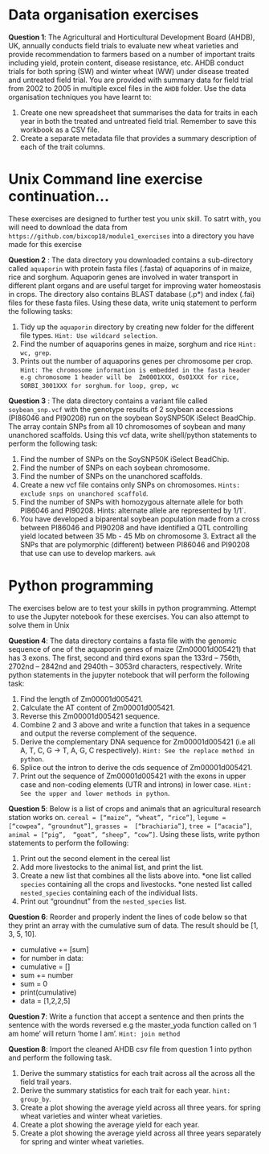 # Data organisation exercises
**Question 1**: The Agricultural and Horticultural Development Board (AHDB), UK,  annually conducts field trials to evaluate new wheat varieties and provide recommendation to farmers based on a number of important traits including yield, protein content, disease resistance, etc. AHDB conduct trials for both spring (SW) and winter wheat (WW) under disease treated and untreated field trial. You are provided with summary data for field trial from 2002 to 2005 in multiple excel files in the `AHDB` folder. Use the data organisation techniques you have learnt to:  
1. Create one new spreadsheet that summarises the data for traits in each year in both the treated and untreated field trial. Remember to save this workbook as a CSV file.
2. Create a separate metadata file that provides a summary description of each of the trait columns.


# Unix Command line exercise continuation...
These exercises are designed to further test you unix skill. To satrt with, you will need to download the data from `https://github.com/bixcop18/module1_exercises` into a directory you have made for this exercise 

**Question 2** : The data directory you downloaded contains a sub-directory called `aquaporin` with protein fasta files (.fasta) of aquaporins of in maize, rice and sorghum. Aquaporin genes are involved in water transport in different plant organs and are useful target for improving water homeostasis in crops. The directory also contains BLAST database (.p\*) and index (.fai) files for these fasta files. Using these data, write uniq statement to perform the following tasks:
1. Tidy up the `aquaporin` directory by creating new folder for the different file types. `Hint: Use wildcard selection`.
2. Find the number of aquaporins genes in maize, sorghum and rice `Hint: wc, grep`. 
3. Prints out the number of aquaporins genes per chromosome per crop. `Hint: The chromosome information is embedded in the fasta header e.g chromosome 1 header will be  Zm0001XXX, Os01XXX for rice, SORBI_3001XXX for sorghum`. `for loop, grep, wc`

**Question 3** : The data directory contains a variant file called `soybean_snp.vcf` with the genotype results of 2 soybean accessions (PI86046 and PI90208) run on the soybean SoySNP50K iSelect BeadChip. The array contain SNPs from all 10 chromosomes of soybean and many unanchored scaffolds. Using this vcf data, write shell/python statements to perform the following task:
1. Find the number of SNPs on the SoySNP50K iSelect BeadChip.
2. Find the number of SNPs on each soybean chromosome. 
3. Find the number of SNPs on the unanchored scaffolds.
4. Create a new vcf file contains only SNPs on chromosomes.  `Hints: exclude snps on unanchored scaffold`.
5. Find the number of SNPs with homozygous alternate allele for both PI86046 and PI90208. Hints: alternate allele are represented by 1/1`.
6. You have developed a biparental soybean population made from a cross between PI86046 and PI90208 and have identified a QTL controlling yield located between 35 Mb - 45 Mb on chromosome 3. Extract all the SNPs that are polymorphic (different) between PI86046 and PI90208 that use can use to develop markers. `awk`

# **Python programming**
The exercises below are to test your skills in python programming. Attempt to use the Jupyter notebook for these exercises. You can also attempt to solve them in Unix

**Question 4**: The data directory contains a fasta file with the genomic sequence of one of the aquaporin genes of maize (Zm00001d005421) that has 3 exons. The first, second and third exons span the 133rd – 756th, 2702nd – 2842nd and 2940th – 3053rd characters, respectively. Write python statements in the jupyter notebook that will perform the following task:
1. Find the length of Zm00001d005421.
2. Calculate the AT content of Zm00001d005421.
3. Reverse this Zm00001d005421 sequence.
4. Combine 2 and 3 above and write a function that takes in a sequence and output the reverse complement of the sequence.
4. Derive the complementary DNA sequence for Zm00001d005421 (i.e all A, T, C, G -> T, A, G, C respectively). `Hint: See the replace method in python`.
5. Splice out the intron to derive the cds sequence of Zm00001d005421.
6. Print out the sequence of Zm00001d005421 with the exons in upper case and non-coding elements (UTR and introns) in lower case. `Hint: See the upper and lower methods in python`. 

**Question 5**: Below is a list of crops and animals that an agricultural research station  works on. 
`cereal = [“maize”, “wheat”, “rice”]`, `legume =  [“cowpea”, “groundnut”]`, `grasses =  [“brachiaria”]`, `tree = [“acacia”]`, `animal = [“pig”,  “goat”, “sheep”, “cow”]`. Using these lists, write python statements to perform the following:
1. Print out the second element in the cereal list 
2. Add more livestocks to the animal list, and print the list.
3. Create a new list that combines all the lists above into.
	*one list called `species` containing all the crops and livestocks.
	*one nested list called `nested_species` containing each of the individual lists.
4. Print out “groundnut” from the `nested_species` list.

**Question 6**: Reorder and properly indent the lines of code below so that they print an array with the cumulative sum of data. The result should be [1, 3, 5, 10].
* cumulative += [sum]
* for number in data:
* cumulative = []
* sum += number
* sum = 0
* print(cumulative)
* data = [1,2,2,5]

**Question 7**: Write a function that accept a sentence and then prints the sentence with the words reversed e.g the master_yoda function called on ‘I am home’ will return ‘home I am’. `Hint: join method`


**Question 8**: Import the cleaned AHDB csv file from question 1 into python and perform the following task.
1. Derive the summary statistics for each trait across all the across all the field trail years.
2. Derive the summary statistics for each trait for each year. `hint: group_by`.
3. Create a plot showing the average yield across all three years.  for spring wheat varieties and winter wheat varieties.
4. Create a plot showing the average yield for each year.
5. Create a plot showing the average yield across all three years separately for spring and winter wheat varieties.




